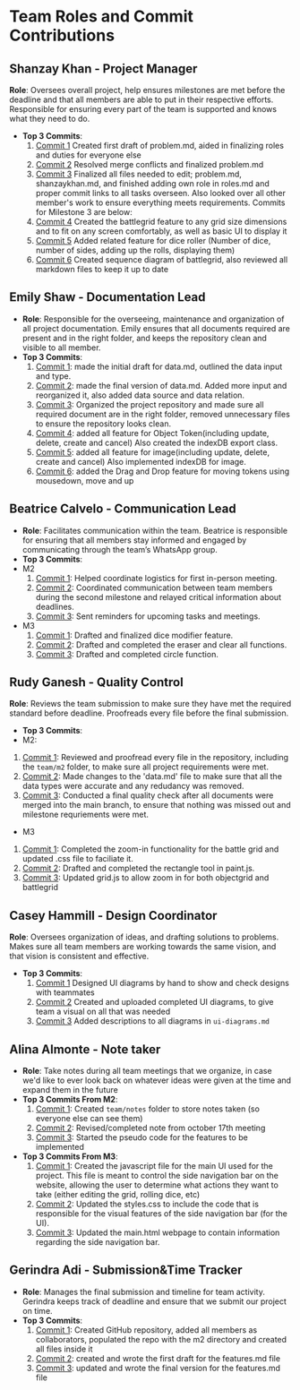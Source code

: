 # Team Roles and Commit Contributions

## Shanzay Khan - Project Manager 
**Role**: Oversees overall project, help ensures milestones are met before the deadline and that all members are able to put in their respective efforts. Responsible for ensuring every part of the team is supported and knows what they need to do.
- **Top 3 Commits**:
  1. [Commit 1](https://github.com/TedDPig123/326_Project/pull/2/commits/8cac04581240690e87732482c65a882d989a7d60) Created first draft of problem.md, aided in finalizing roles and duties for everyone else
  2. [Commit 2](https://github.com/TedDPig123/326_Project/pull/9/commits/025766f32b411639ad11ca608233165a4dde9c71) Resolved merge conflicts and finalized problem.md
  3. [Commit 3](https://github.com/TedDPig123/326_Project/pull/15) Finalized all files needed to edit; problem.md, shanzaykhan.md, and finished adding own role in roles.md and proper commit links to all tasks overseen. Also looked over all other member's work to ensure everything meets requirements. 
  Commits for Milestone 3 are below:
  4. [Commit 4](https://github.com/TedDPig123/326_Project/pull/28/commits/0d65738a84a7e2f3812a3aec55e8f99b75fa3022) Created the battlegrid feature to any grid size dimensions and to fit on any screen comfortably, as well as basic UI to display it 
  5. [Commit 5](https://github.com/TedDPig123/326_Project/pull/34/commits/1377b56b34c628b691cc7ed2b356cf36263f17af) Added related feature for dice roller (Number of dice, number of sides, adding up the rolls, displaying them) 
  6. [Commit 6](https://github.com/TedDPig123/326_Project/pull/42/commits/08d63d8b4eac0b8aba636975a026360da771d303) Created sequence diagram of battlegrid, also reviewed all markdown files to keep it up to date

## Emily Shaw - Documentation Lead
 - **Role**: Responsible for the overseeing, maintenance and organization of all project documentation. Emily ensures that all documents required are present and in the right folder, and keeps the repository clean and visible to all member.
 - **Top 3 Commits**:
   1. [Commit 1](https://github.com/TedDPig123/326_Project/pull/4/commits/5d7a3030085a9f91b188604620fe1c4a6ce9168d): made the initial draft for data.md, outlined the data input and type.
   2. [Commit 2](https://github.com/TedDPig123/326_Project/pull/10/commits/4856df89f742cdbe6f1453ef519ae9ffa1527966): made the final version of data.md. Added more input and reorganized it, also added data source and data relation.
   3. [Commit 3](https://github.com/TedDPig123/326_Project/pull/12/commits/ab142c0fc9a6a2e9bf227d5c2d63c4c6dcc36264): Organized the project repository and made sure all required document are in the right folder, removed unnecessary files to ensure the repository looks clean.
   4. [Commit 4](https://github.com/TedDPig123/326_Project/pull/27/commits/37ea653e4a865d1b0d3579395ee9a137b7f3e522): added all feature for Object Token(including update, delete, create and cancel) Also created the indexDB export class.
   5. [Commit 5](https://github.com/TedDPig123/326_Project/pull/35/commits/02fcf3185c94359864a9f9603f8fd413bb97045e): added all feature for image(including update, delete, create and cancel) Also implemented indexDB for image.
   6. [Commit 6](https://github.com/TedDPig123/326_Project/pull/43/commits/f14f514ac9e91b52c733c847b8a0a5de2632fcb5): added the Drag and Drop feature for moving tokens using mousedown, move and up
   
## Beatrice Calvelo - Communication Lead
- **Role**: Facilitates communication within the team. Beatrice is responsible for ensuring that all members stay informed and engaged by communicating through the team’s WhatsApp group.
- **Top 3 Commits**:
- M2
  1. [Commit 1](https://github.com/TedDPig123/326_Project/blob/main/team/notes/Oct%2017.md): Helped coordinate logistics for first in-person meeting.
  2. [Commit 2](https://github.com/TedDPig123/326_Project/blob/main/team/notes/Oct%2017.md): Coordinated communication between team members during the second milestone and relayed critical information about deadlines.
  3. [Commit 3](https://github.com/TedDPig123/326_Project/blob/main/team/notes/Oct%2017.md): Sent reminders for upcoming tasks and meetings.
- M3
  1. [Commit 1](https://github.com/TedDPig123/326_Project/pull/37/commits/95a0f63052aaad0903314e2185c34bd105b575b9): Drafted and finalized dice modifier feature.
  2. [Commit 2](https://github.com/TedDPig123/326_Project/pull/38/commits/e3c4cf40e6813ba960fa759e96c5a189db44192b): Drafted and completed the eraser and clear all functions.
  3. [Commit 3](https://github.com/TedDPig123/326_Project/pull/38/commits/e3c4cf40e6813ba960fa759e96c5a189db44192b): Drafted and completed circle function.
## Rudy Ganesh - Quality Control 
**Role**: Reviews the team submission to make sure they have met the required standard before deadline. Proofreads every file before the final submission. 
- **Top 3 Commits**:
- M2:
1. [Commit 1](https://github.com/TedDPig123/326_Project/pulls?q=is%3Apr+reviewed-by%3A%40me+): Reviewed and proofread every file in the repository, including the `team/m2` folder, to make sure all project requirements were met.
2. [Commit 2](https://github.com/TedDPig123/326_Project/pull/5#pullrequestreview-2380055979): Made changes to the 'data.md' file to make sure that all the data types were accurate and any redudancy was removed.
3. [Commit 3](https://github.com/TedDPig123/326_Project/pull/3#pullrequestreview-2380054183): Conducted a final quality check after all documents were merged into the main branch, to ensure that nothing was missed out and milestone requriements were met.
 - M3
  1. [Commit 1](https://github.com/TedDPig123/326_Project/pull/44/commits): Completed the zoom-in functionality for the battle grid and updated .css file to faciliate it. 
  2. [Commit 2](https://github.com/TedDPig123/326_Project/commit/1e2657064050e080ceba6ff9a7cffb67b8a4da3e): Drafted and completed the rectangle tool in paint.js.
  3. [Commit 3](https://github.com/TedDPig123/326_Project/pull/44/commits/68e0dfe767a2c5b50e31acecd9470041c07e7423): Updated grid.js to allow zoom in for both objectgrid and battlegrid 
 


## Casey Hammill - Design Coordinator
**Role**: Oversees organization of ideas, and drafting solutions to problems. Makes sure all team members are working towards the same vision, and that vision is consistent and effective.
- **Top 3 Commits**:
  1.  [Commit 1]() Designed UI diagrams by hand to show and check designs with teammates
  2.  [Commit 2](https://github.com/TedDPig123/326_Project/commit/a5c5108ba280efaf577a02ff086c5798c240b470) Created and uploaded completed UI diagrams, to give team a visual on all that was needed
  3. [Commit 3](https://github.com/TedDPig123/326_Project/commit/80ed83c1be4c947561dbedec9b769903c8363dac) Added descriptions to all diagrams in `ui-diagrams.md`

## Alina Almonte - Note taker
- **Role**: Take notes during all team meetings that we organize, in case we'd like to ever look back on whatever ideas were given at the time and expand them in the future
- **Top 3 Commits From M2**: 
  1. [Commit 1](https://github.com/TedDPig123/326_Project/commit/8d78fc05d92e989f4dc27beb8d202fb24d8f7d64): Created `team/notes` folder to store notes taken (so everyone else can see them)
  2. [Commit 2](https://github.com/TedDPig123/326_Project/commit/35febe54f8fd72ee437a673ee82ee51936aa9020): Revised/completed note from october 17th meeting
  3. [Commit 3](https://github.com/TedDPig123/326_Project/commit/032521dcabb59cf04322c4314cbd73e699b01eca): Started the pseudo code for the features to be implemented 
- **Top 3 Commits From M3**:
  1. [Commit 1](https://github.com/TedDPig123/326_Project/commit/99b10426808f465122b76efe7c1a983fce2844a2): Created the javascript file for the main UI used for the project. This file is meant to control the side navigation bar on the website, allowing the user to determine what actions they want to take (either editing the grid, rolling dice, etc)
  2. [Commit 2](https://github.com/TedDPig123/326_Project/commit/bd4c8a4b84d81e04d122bc2d67ae9525d1356316): Updated the styles.css to include the code that is responsible for the visual features of the side navigation bar (for the UI). 
  3. [Commit 3](https://github.com/TedDPig123/326_Project/commit/34238ffc582e119b187f535f59bd23c6f7d74a5f): Updated the main.html webpage to contain information regarding the side navigation bar. 

## Gerindra Adi - Submission&Time Tracker
- **Role**: Manages the final submission and timeline for team activity. Gerindra keeps track of deadline and ensure that we submit our project on time.
- **Top 3 Commits**: 
  1. [Commit 1](https://github.com/TedDPig123/326_Project/pull/1/commits/2bd4f17e135500f6dc5404b62cc331b4465f5ee3): Created GitHub repository, added all members as collaborators, populated the repo with the m2 directory and created all files inside it
  2. [Commit 2](https://github.com/TedDPig123/326_Project/pull/1/commits/de7db008faa0d157b32a50989b4a1990607db6db): created and wrote the first draft for the features.md file
  3. [Commit 3](https://github.com/TedDPig123/326_Project/pull/20/commits/abb9007fffbd4b7560828d0bd420aaafab7dba8c): updated and wrote the final version for the features.md file
